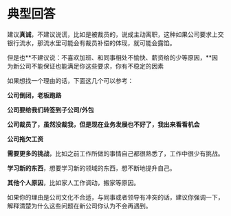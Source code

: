 # 典型回答

建议**真诚**，不建议说谎，比如是被裁员的，说成主动离职，这种如果公司要求上交银行流水，那流水里可能会有裁员补偿的体现，就可能会露馅。

但是也**不建议说：不喜欢加班、和同事相处不愉快、薪资给的少等原因，**因为新公司不能保证也能满足你这些要求，你有不稳定的因素

如果想找一个理由的话，下面这几个可以参考：

**公司倒闭，老板跑路**

**公司要给我们转签到子公司/外包**

**公司裁员了，虽然没裁我，但是现在业务发展也不好了，我出来看看机会**

**公司拖欠工资**

**需要更多的挑战**，比如之前工作所做的事情自己都很熟悉了，工作中很少有挑战。

**学习新的东西**，想要学习新的领域的东西，想不断地提升自己。

**其他个人原因**，比如家人工作调动，搬家等原因。

如果你的理由是公司文化不合适，与同事或者领导有冲突的话，建议你强调一下，解释清楚为什么这些问题在新公司你认为不会再遇到。
